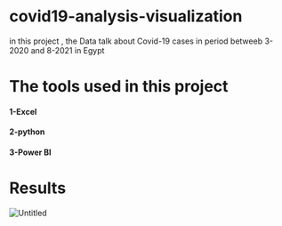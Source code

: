 # covid19-analysis-visualization 
in this project , the Data talk about Covid-19 cases in period betweeb 3-2020 and 8-2021 in Egypt

# The tools used in this project
#### 1-Excel
#### 2-python
#### 3-Power BI

# Results
![Untitled](https://user-images.githubusercontent.com/104658866/171974545-739ee619-4169-4ba0-bda9-8b5ef42b8eab.jpg)
